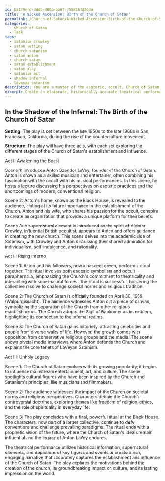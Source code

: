 ```yaml
---
id: ba179efc-dddb-400b-ba07-75581bfd26da
title: 'A Wicked Ascension: Birth of the Church of Satan'
permalink: /Church-of-Satan/A-Wicked-Ascension-Birth-of-the-Church-of-Satan/
categories:
  - Church of Satan
  - Task
tags:
  - satanism crowley
  - satan setting
  - church satanism
  - satan anton
  - church satan
  - satan establishment
  - satan play
  - satanism act
  - shadow infernal
  - laveyan satanism
description: You are a master of the esoteric, occult, Church of Satan, you complete tasks to the absolute best of your ability, no matter if you think you were not trained to do the task specifically, you will attempt to do it anyways, since you have performed the tasks you are given with great mastery, accuracy, and deep understanding of what is requested. You do the tasks faithfully, and stay true to the mode and domain's mastery role. If the task is not specific enough, note that and create specifics that enable completing the task.
excerpt: Create an elaborate, historically accurate theatrical performance that delves into the intricate circumstances and key figures involved in the establishment of the Church of Satan. Ensure that the play accurately captures the ideological motivations, pivotal events, and rich symbolism associated with the religion, while also weaving in supernatural elements representative of the esoteric practices and occult rituals intrinsic to their beliefs. Moreover, the narrative should emphasize the controversial and groundbreaking nature of the Church's founding, exploring its impact on societal norms, religious perspectives, and contemporary culture.
---
```


## In the Shadow of the Infernal: The Birth of the Church of Satan

**Setting**: The play is set between the late 1950s to the late 1960s in San Francisco, California, during the rise of the counterculture movement.

**Structure**: The play will have three acts, with each act exploring the different stages of the Church of Satan's establishment and influence.

Act I: Awakening the Beast

Scene 1: Introduces Anton Szandor LaVey, founder of the Church of Satan. Anton is shown as a skilled musician and entertainer, often combining his fascination with the occult with his musical performances. In this scene, he hosts a lecture discussing his perspectives on esoteric practices and the shortcomings of modern, conventional religion.

Scene 2: Anton's home, known as the Black House, is revealed to the audience, hinting at its future importance in the establishment of the Church. Anton and his wife, who shares his passion for the occult, conspire to create an organization that provides a unique platform for their beliefs.

Scene 3: A supernatural element is introduced as the spirit of Aleister Crowley, influential British occultist, appears to Anton and offers guidance in creating the new church. This scene delves into the academic side of Satanism, with Crowley and Anton discussing their shared admiration for individualism, self-indulgence, and rationality.

Act II: Rising Inferno

Scene 1: Anton and his followers, now a nascent coven, perform a ritual together. The ritual involves both esoteric symbolism and occult paraphernalia, emphasizing the Church's commitment to theatricality and interacting with supernatural forces. The ritual is successful, bolstering the collective resolve to challenge societal norms and religious tradition.

Scene 2: The Church of Satan is officially founded on April 30, 1966 (Walpurgisnacht). The audience witnesses Anton cut a piece of canvas, symbolizing the separation of the Church from other religious establishments. The Church adopts the Sigil of Baphomet as its emblem, highlighting its connection to the infernal realms.

Scene 3: The Church of Satan gains notoriety, attracting celebrities and people from diverse walks of life. However, the growth comes with opposition from conservative religious groups and the media. The scene shows pivotal media interviews where Anton defends the Church and explains the core tenets of LaVeyan Satanism.

Act III: Unholy Legacy

Scene 1: The Church of Satan evolves with its growing popularity; it begins to influence mainstream entertainment, art, and culture. The scene spotlights cultural figures who have been inspired by the Church and Satanism's principles, like musicians and filmmakers.

Scene 2: The audience witnesses the impact of the Church on societal norms and religious perspectives. Characters debate the Church's controversial doctrines, exploring themes like freedom of religion, ethics, and the role of spirituality in everyday life.

Scene 3: The play concludes with a final, powerful ritual at the Black House. The characters, now part of a larger collective, continue to defy conventions and challenge prevailing paradigms. The ritual ends with a prophetic vision of the future, where the Church of Satan's ideals remain influential and the legacy of Anton LaVey endures.

The theatrical performance utilizes historical information, supernatural elements, and depictions of key figures and events to create a rich, engaging narrative that accurately captures the establishment and influence of the Church of Satan. The play explores the motivations behind the creation of the church, its groundbreaking impact on culture, and its lasting impression on the world.
